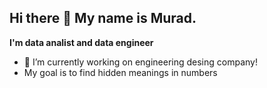 ## Hi there 👋 My name is Murad.
**I'm data analist and data engineer**
- 🔭 I’m currently working on engineering desing company!
- My goal is to find hidden meanings in numbers
<!--
**KhadzhimuradRadzhabov/KhadzhimuradRadzhabov** is a ✨ _special_ ✨ repository because its `README.md` (this file) appears on your GitHub profile.

Here are some ideas to get you started:

- 🔭 I’m currently working on ...
- 🌱 I’m currently learning ...
- 👯 I’m looking to collaborate on ...
- 🤔 I’m looking for help with ...
- 💬 Ask me about ...
- 📫 How to reach me: ...
- 😄 Pronouns: ...
- ⚡ Fun fact: ...
-->
